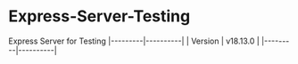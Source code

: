 # Express-Server-Testing
Express Server for Testing
|---------|----------|
| Version | v18.13.0 |
|---------|----------|
